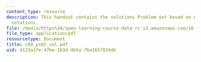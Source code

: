 ```yaml
---
content_type: resource
description: This handout contains the solutions Problem set based on ASCII and hexadecimal
  notations.
file: /media/https%3A/open-learning-course-data-rc.s3.amazonaws.com/16-01-unified-engineering-i-ii-iii-iv-fall-2005-spring-2006/d123a1fe47be1b3d4b5a76a1657824db_c04_ps02_sol.pdf
file_type: application/pdf
resourcetype: Document
title: c04_ps02_sol.pdf
uid: d123a1fe-47be-1b3d-4b5a-76a1657824db
---
```

